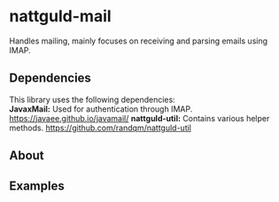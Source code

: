 # nattguld-mail
Handles mailing, mainly focuses on receiving and parsing emails using IMAP.

## Dependencies
This library uses the following dependencies:  
**JavaxMail:** Used for authentication through IMAP. https://javaee.github.io/javamail/
**nattguld-util:** Contains various helper methods. https://github.com/randqm/nattguld-util

## About

## Examples
